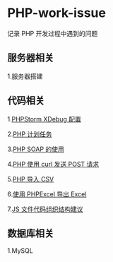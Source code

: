 # PHP-work-issue
记录 PHP 开发过程中遇到的问题
## 服务器相关
1.服务器搭建
## 代码相关
1.[PHPStorm XDebug 配置](https://github.com/zyfoolboy/PHP-work-issue/blob/master/page/PHPStrom%2BMAMP%2BXDebug%20%E9%85%8D%E7%BD%AE.md)

2.[PHP 计划任务](https://github.com/zyfoolboy/PHP-work-issue/blob/master/page/PHP%20%E8%AE%A1%E5%88%92%E4%BB%BB%E5%8A%A1.md)

3.[PHP SOAP 的使用](https://github.com/zyfoolboy/PHP-work-issue/blob/master/page/PHP%20SOAP%20%E7%9A%84%E4%BD%BF%E7%94%A8.md)

4.[PHP 使用 curl 发送 POST 请求](https://github.com/zyfoolboy/PHP-work-issue/blob/master/page/PHP%20%E4%BD%BF%E7%94%A8%20curl%20%E5%8F%91%E9%80%81%20POST%20%E8%AF%B7%E6%B1%82.md)

5.[PHP 导入 CSV](https://github.com/zyfoolboy/PHP-work-issue/blob/master/page/PHP%20%E5%AF%BC%E5%85%A5%20CSV.md)

6.[使用 PHPExcel 导出 Excel](https://github.com/zyfoolboy/PHP-work-issues/blob/master/page/%E4%BD%BF%E7%94%A8%20PHPExcel%20%E5%AF%BC%E5%87%BA%20Excel.md)

7.[JS 文件代码组织结构建议](https://github.com/zyfoolboy/PHP-work-issues/blob/master/page/JS%20%E6%96%87%E4%BB%B6%E4%BB%A3%E7%A0%81%E7%BB%84%E7%BB%87%E7%BB%93%E6%9E%84%E5%BB%BA%E8%AE%AE.md)
## 数据库相关
1.MySQL


